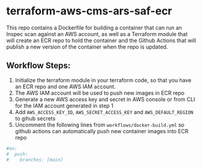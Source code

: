 # terraform-aws-cms-ars-saf-ecr

This repo contains a Dockerfile for building a container that can run an
Inspec scan against an AWS account, as well as a Terraform module that
will create an ECR repo to hold the container and the Github Actions that
will publish a new version of the container when the repo is updated.

## Workflow Steps:

1. Initialize the terraform module in your terraform code, so that you have an ECR repo and one AWS IAM account.
1. The AWS IAM account will be used to push new images in ECR repo
1. Generate a new AWS access key and secret in AWS console or from CLI for the IAM account generated in step 1 
1. Add `AWS_ACCESS_KEY_ID`, `AWS_SECRET_ACCESS_KEY` and `AWS_DEFAULT_REGION` to gihub secrets
1. Uncomment the following lines from `workflows/docker-build.yml` so github actions can automatically push new container images into ECR repo
```yaml
#on:
#  push:
#    branches: [main]
```